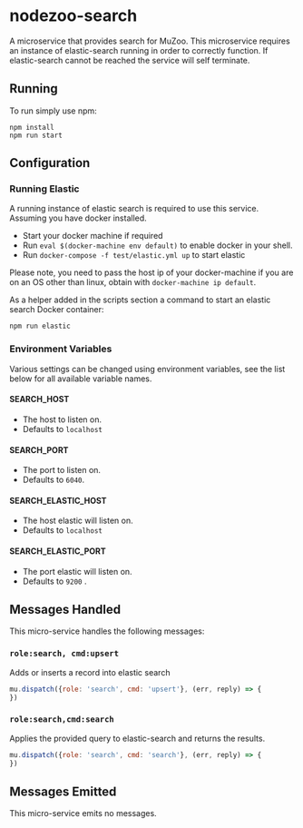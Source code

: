 # nodezoo-search

A microservice that provides search for MuZoo. This microservice requires an
instance of elastic-search running in order to correctly function. If elastic-search
cannot be reached the service will self terminate.

## Running

To run simply use npm:

```
npm install
npm run start
```

## Configuration

### Running Elastic
A running instance of elastic search is required to use this service. Assuming you
have docker installed.

  - Start your docker machine if required
  - Run `eval $(docker-machine env default)` to enable docker in your shell.
  - Run `docker-compose -f test/elastic.yml up` to start elastic

Please note, you need to pass the host ip of your docker-machine
if you are on an OS other than linux, obtain with `docker-machine ip default`.

As a helper added in the scripts section a command to start an elastic search Docker container:
```
npm run elastic
```

### Environment Variables
Various settings can be changed using environment variables, see the list below for
all available variable names.


#### SEARCH_HOST
  - The host to listen on.
  - Defaults to `localhost`

#### SEARCH_PORT
  - The port to listen on.
  - Defaults to `6040`.

#### SEARCH_ELASTIC_HOST
  - The host elastic will listen on.
  - Defaults to `localhost`

#### SEARCH_ELASTIC_PORT
  - The port elastic will listen on.
  - Defaults to `9200` .


## Messages Handled
This micro-service handles the following messages:

### `role:search, cmd:upsert`
Adds or inserts a record into elastic search

```js
mu.dispatch({role: 'search', cmd: 'upsert'}, (err, reply) => {
})
```

### `role:search,cmd:search`
Applies the provided query to elastic-search and returns the results.

```js
mu.dispatch({role: 'search', cmd: 'search'}, (err, reply) => {
})
```

## Messages Emitted
This micro-service emits no messages.
